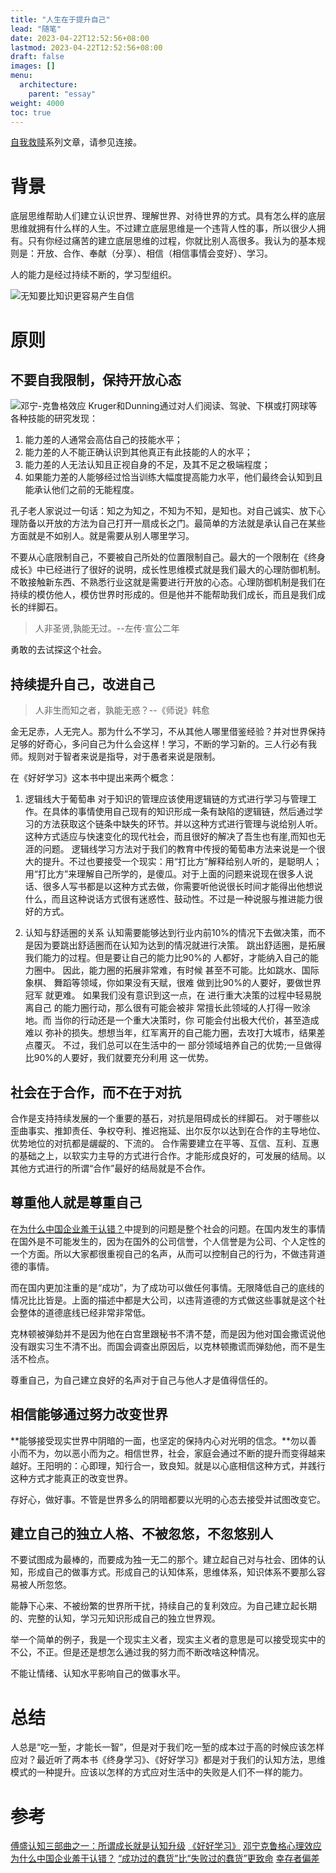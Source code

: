 ```yaml
---
title: "人生在于提升自己"
lead: "随笔"
date: 2023-04-22T12:52:56+08:00
lastmod: 2023-04-22T12:52:56+08:00
draft: false
images: []
menu:
  architecture:
    parent: "essay"
weight: 4000
toc: true
---
```


[自我救赎](https://www.jianshu.com/p/4dc0ce4f233c)系列文章，请参见连接。
# 背景

底层思维帮助人们建立认识世界、理解世界、对待世界的方式。具有怎么样的底层思维就拥有什么样的人生。不过建立底层思维是一个违背人性的事，所以很少人拥有。只有你经过痛苦的建立底层思维的过程，你就比别人高很多。我认为的基本规则是：开放、合作、奉献（分享）、相信（相信事情会变好）、学习。

人的能力是经过持续不断的，学习型组织。

![无知要比知识更容易产生自信](images/essay/00-01-01.webp)

# 原则

## 不要自我限制，保持开放心态

![邓宁-克鲁格效应](images/essay/00-01-02.webp)
Kruger和Dunning通过对人们阅读、驾驶、下棋或打网球等各种技能的研究发现：
1. 能力差的人通常会高估自己的技能水平；
2. 能力差的人不能正确认识到其他真正有此技能的人的水平；
3. 能力差的人无法认知且正视自身的不足，及其不足之极端程度；
4. 如果能力差的人能够经过恰当训练大幅度提高能力水平，他们最终会认知到且能承认他们之前的无能程度。

孔子老人家说过一句话：知之为知之，不知为不知，是知也。对自己诚实、放下心理防备以开放的方法为自己打开一扇成长之门。最简单的方法就是承认自己在某些方面就是不如别人。就是需要从别人哪里学习。

不要从心底限制自己，不要被自己所处的位置限制自己。最大的一个限制在《终身成长》中已经进行了很好的说明，成长性思维模式就是我们最大的心理防御机制。不敢接触新东西、不熟悉行业这就是需要进行开放的心态。心理防御机制是我们在持续的模仿他人，模仿世界时形成的。但是他并不能帮助我们成长，而且是我们成长的绊脚石。

> 人非圣贤,孰能无过。--左传·宣公二年

勇敢的去试探这个社会。

## 持续提升自己，改进自己

> 人非生而知之者，孰能无惑？--《师说》韩愈

金无足赤，人无完人。那为什么不学习，不从其他人哪里借鉴经验？并对世界保持足够的好奇心，多问自己为什么会这样！学习，不断的学习新的。三人行必有我师。规则对于智者来说是指导，对于愚者来说是限制。

在《好好学习》这本书中提出来两个概念：
1. 逻辑线大于葡萄串
  对于知识的管理应该使用逻辑链的方式进行学习与管理工作。在具体的事情使用自己现有的知识形成一条有缺陷的逻辑链，然后通过学习的方法获取这个链条中缺失的环节。并以这种方式进行管理与说给别人听。这种方式适应与快速变化的现代社会，而且很好的解决了吾生也有崖,而知也无涯的问题。
逻辑线学习方法对于我们的教育中传授的葡萄串方法来说是一个很大的提升。不过也要接受一个现实：用“打比方”解释给别人听的，是聪明人；用“打比方”来理解自己所学的，是傻瓜。对于上面的问题来说现在很多人说话、很多人写书都是以这种方式去做，你需要听他说很长时间才能得出他想说什么，而且这种说话方式很有迷惑性、鼓动性。不过是一种说服与推进能力很好的方式。

2. 认知与舒适圈的关系
认知需要能够达到行业内前10%的情况下去做决策，而不是因为要跳出舒适圈而在认知为达到的情况就进行决策。
跳出舒适圈，是拓展我们能力的过程。但是要让自己的能力比90%的 人都好，才能纳入自己的能力圈中。 因此，能力圈的拓展非常难，有时候 甚至不可能。比如跳水、国际象棋、 舞蹈等领域，你如果没有天赋，很难 做到比90%的人要好，要做世界冠军 就更难。
如果我们没有意识到这一点，在 进行重大决策的过程中轻易脱离自己 的能力圈行动，那么很有可能会被非 常擅长此领域的人打得一败涂地。而 当你的行动还是一个重大决策时，你 可能会付出极大代价，甚至造成难以 弥补的损失。想想当年，红军离开的自己能力圈，去攻打大城市，结果差 点覆灭。
不过，我们总可以在生活中的一 部分领域培养自己的优势;一旦做得 比90%的人要好，我们就要充分利用 这一优势。

## 社会在于合作，而不在于对抗
合作是支持持续发展的一个重要的基石，对抗是阻碍成长的绊脚石。 对于哪些以歪曲事实、推卸责任、争权夺利、推迟拖延、出尔反尔以达到在合作的主导地位、优势地位的对抗都是龌龊的、下流的。
合作需要建立在平等、互信、互利、互惠的基础之上，以软实力主导的方式进行合作。才能形成良好的，可发展的结局。以其他方式进行的所谓“合作”最好的结局就是不合作。

## 尊重他人就是尊重自己
在[为什么中国企业羞于认错？](https://www.infoq.cn/article/SPdSii6cBKoDiWsPr0J1)中提到的问题是整个社会的问题。在国内发生的事情在国外是不可能发生的，因为在国外的公司信誉，个人信誉是为公司、个人定性的一个方面。所以大家都很重视自己的名声，从而可以控制自己的行为，不做违背道德的事情。

而在国内更加注重的是“成功”，为了成功可以做任何事情。无限降低自己的底线的情况比比皆是。上面的描述中都是大公司，以违背道德的方式做这些事就是这个社会整体的道德底线已经非常非常低。

克林顿被弹劾并不是因为他在白宫里跟秘书不清不楚，而是因为他对国会撒谎说他没有跟实习生不清不出。而国会调查出原因后，以克林顿撒谎而弹劾他，而不是生活不检点。

尊重自己，为自己建立良好的名声对于自己与他人才是值得信任的。

## 相信能够通过努力改变世界

**能够接受现实世界中阴暗的一面，也坚定的保持内心对光明的信念。**勿以善小而不为，勿以恶小而为之。相信世界，社会，家庭会通过不断的提升而变得越来越好。王阳明的：心即理，知行合一，致良知。就是以心底相信这种方式，并践行这种方式才能真正的改变世界。

存好心，做好事。不管是世界多么的阴暗都要以光明的心态去接受并试图改变它。

## 建立自己的独立人格、不被忽悠，不忽悠别人

不要试图成为最棒的，而要成为独一无二的那个。建立起自己对与社会、团体的认知，形成自己的做事方式。形成自己的认知体系，思维体系，知识体系不要那么容易被人所忽悠。

能静下心来、不被纷繁的世界所干扰，持续自己的复利效应。为自己建立起长期的、完整的认知，学习元知识形成自己的独立世界观。

举一个简单的例子，我是一个现实主义者，现实主义者的意思是可以接受现实中的不公，不正。但是还是想怎么通过我的努力而不断改啥这种情况。

不能让情绪、认知水平影响自己的做事水平。

# 总结

人总是“吃一堑，才能长一智”，但是对于我们吃一堑的成本过于高的时候应该怎样应对？最近听了两本书《终身学习》、《好好学习》都是对于我们的认知方法，思维模式的一种提升。应该以怎样的方式应对生活中的失败是人们不一样的能力。

# 参考
[傅盛认知三部曲之一：所谓成长就是认知升级](https://36kr.com/p/5065824)
[《好好学习》](https://book.douban.com/subject/26952718/)
[邓宁克鲁格心理效应](https://baike.baidu.com/item/%E8%BE%BE%E5%85%8B%E6%95%88%E5%BA%94/5639178?fr=aladdin)
[为什么中国企业羞于认错？](https://www.infoq.cn/article/SPdSii6cBKoDiWsPr0J1)
[“成功过的蠢货”比“失败过的蠢货”更致命](http://finance.sina.com.cn/money/fund/fundzmt/2019-11-01/doc-iicezuev6522535.shtml)
[幸存者偏差](https://baike.baidu.com/item/%E5%B9%B8%E5%AD%98%E8%80%85%E5%81%8F%E5%B7%AE/10313799?fr=aladdin)
